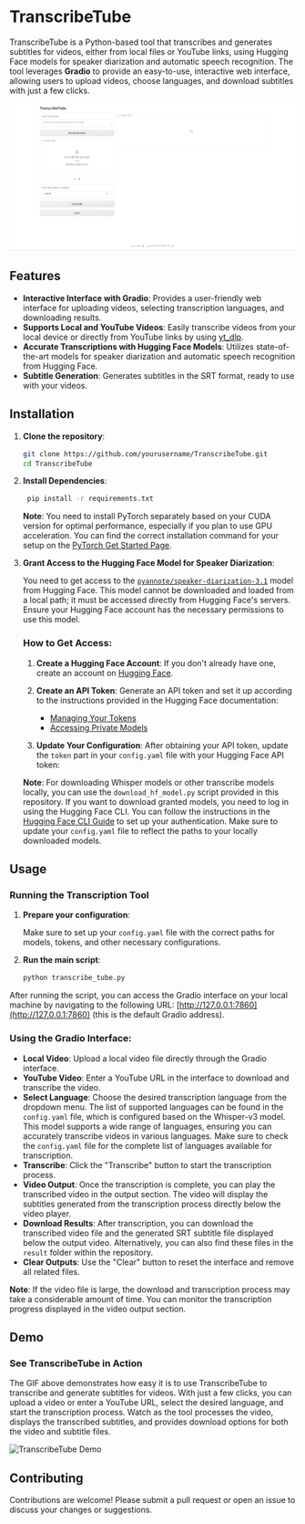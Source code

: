 # TranscribeTube

TranscribeTube is a Python-based tool that transcribes and generates subtitles for videos, either from local files or YouTube links, using Hugging Face models for speaker diarization and automatic speech recognition. The tool leverages **Gradio** to provide an easy-to-use, interactive web interface, allowing users to upload videos, choose languages, and download subtitles with just a few clicks.

![TranscribeTube Screenshot](images/screenshot.PNG)

## Features

- **Interactive Interface with Gradio**: Provides a user-friendly web interface for uploading videos, selecting transcription languages, and downloading results.
- **Supports Local and YouTube Videos**: Easily transcribe videos from your local device or directly from YouTube links by using [yt_dlp](https://github.com/yt-dlp/yt-dlp).
- **Accurate Transcriptions with Hugging Face Models**: Utilizes state-of-the-art models for speaker diarization and automatic speech recognition from Hugging Face.
- **Subtitle Generation**: Generates subtitles in the SRT format, ready to use with your videos.

## Installation

1. **Clone the repository**:

   ```bash
   git clone https://github.com/yourusername/TranscribeTube.git
   cd TranscribeTube
    ```

2. **Install Dependencies**:

   ```bash
    pip install -r requirements.txt
   ```

   **Note**: You need to install PyTorch separately based on your CUDA version for optimal performance, especially if you plan to use GPU acceleration. You can find the correct installation command for your setup on the [PyTorch Get Started Page](https://pytorch.org/get-started/locally/). 

3. **Grant Access to the Hugging Face Model for Speaker Diarization**:

   You need to get access to the [`pyannote/speaker-diarization-3.1`](https://huggingface.co/pyannote/speaker-diarization-3.1) model from Hugging Face. This model cannot be downloaded and loaded from a local path; it must be accessed directly from Hugging Face's servers. Ensure your Hugging Face account has the necessary permissions to use this model.

   ### How to Get Access:

   1. **Create a Hugging Face Account**: If you don't already have one, create an account on [Hugging Face](https://huggingface.co/join).

   2. **Create an API Token**: Generate an API token and set it up according to the instructions provided in the Hugging Face documentation:
      - [Managing Your Tokens](https://huggingface.co/docs/hub/en/security-tokens)
      - [Accessing Private Models](https://huggingface.co/docs/transformers.js/en/guides/private)

   3. **Update Your Configuration**: After obtaining your API token, update the `token` part in your `config.yaml` file with your Hugging Face API token:

   **Note**: For downloading Whisper models or other transcribe models locally, you can use the `download_hf_model.py` script provided in this repository. If you want to download granted models, you need to log in using the Hugging Face CLI. You can follow the instructions in the [Hugging Face CLI Guide](https://huggingface.co/docs/huggingface_hub/en/guides/cli) to set up your authentication. Make sure to update your `config.yaml` file to reflect the paths to your locally downloaded models. 

## Usage

### Running the Transcription Tool

1. **Prepare your configuration**:

   Make sure to set up your `config.yaml` file with the correct paths for models, tokens, and other necessary configurations.

2. **Run the main script**:

   ```bash
   python transcribe_tube.py
   ```

After running the script, you can access the Gradio interface on your local machine by navigating to the following URL: [http://127.0.0.1:7860](http://127.0.0.1:7860) (this is the default Gradio address).

### Using the Gradio Interface:
* **Local Video**: Upload a local video file directly through the Gradio interface.
* **YouTube Video**: Enter a YouTube URL in the interface to download and transcribe the video.
* **Select Language**: Choose the desired transcription language from the dropdown menu. The list of supported languages can be found in the `config.yaml` file, which is configured based on the Whisper-v3 model. This model supports a wide range of languages, ensuring you can accurately transcribe videos in various languages. Make sure to check the `config.yaml` file for the complete list of languages available for transcription.
* **Transcribe**: Click the "Transcribe" button to start the transcription process.
* **Video Output**: Once the transcription is complete, you can play the transcribed video in the output section. The video will display the subtitles generated from the transcription process directly below the video player.
* **Download Results**: After transcription, you can download the transcribed video file and the generated SRT subtitle file displayed below the output video. Alternatively, you can also find these files in the `result` folder within the repository.
* **Clear Outputs**: Use the "Clear" button to reset the interface and remove all related files.

**Note**: If the video file is large, the download and transcription process may take a considerable amount of time. You can monitor the transcription progress displayed in the video output section.

## Demo

### See TranscribeTube in Action

The GIF above demonstrates how easy it is to use TranscribeTube to transcribe and generate subtitles for videos. With just a few clicks, you can upload a video or enter a YouTube URL, select the desired language, and start the transcription process. Watch as the tool processes the video, displays the transcribed subtitles, and provides download options for both the video and subtitle files.

![TranscribeTube Demo](images/TranscribeTubeDemo.gif)


## Contributing

Contributions are welcome! Please submit a pull request or open an issue to discuss your changes or suggestions.
